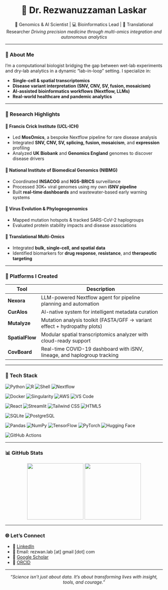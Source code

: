 
<h1 align="center">👋 Dr. Rezwanuzzaman Laskar</h1>

<p align="center">
  🧬 Genomics & AI Scientist | 💻 Bioinformatics Lead | 🔬 Translational Researcher  
  <em>Driving precision medicine through multi-omics integration and autonomous analytics</em>
</p>

---

### 🧠 About Me

I’m a computational biologist bridging the gap between wet-lab experiments and dry-lab analytics in a dynamic “lab-in-loop” setting. I specialize in:

- **Single-cell & spatial transcriptomics**
- **Disease variant interpretation (SNV, CNV, SV, fusion, mosaicism)**
- **AI-assisted bioinformatics workflows (Nextflow, LLMs)**
- **Real-world healthcare and pandemic analytics**

---

### 🔬 Research Highlights

#### 🧬 Francis Crick Institute (UCL-ICH)
- Led **MosOmics**, a bespoke Nextflow pipeline for rare disease analysis
- Integrated **SNV, CNV, SV, splicing, fusion, mosaicism**, and **expression** profiling
- Analyzed **UK Biobank** and **Genomics England** genomes to discover disease drivers

#### 🧫 National Institute of Biomedical Genomics (NIBMG)
- Coordinated **INSACOG** and **NGS-BRICS** surveillance
- Processed 30K+ viral genomes using my own **iSNV pipeline**
- Built **real-time dashboards** and wastewater-based early warning systems

#### 🦠 Virus Evolution & Phylogeogenomics
- Mapped mutation hotspots & tracked SARS-CoV-2 haplogroups
- Evaluated protein stability impacts and disease associations

#### 🔁 Translational Multi-Omics
- Integrated **bulk, single-cell, and spatial data**
- Identified biomarkers for **drug response**, **resistance**, and **therapeutic targeting**

---

### 🧰 Platforms I Created

| Tool          | Description                                                                 |
|---------------|-----------------------------------------------------------------------------|
| **Nexora**    | LLM-powered Nextflow agent for pipeline planning and automation             |
| **CurAIos**   | AI-native system for intelligent metadata curation                          |
| **Mutalyze**  | Mutation analysis toolkit (FASTA/GFF → variant effect + hydropathy plots)   |
| **SpatialFlow** | Modular spatial transcriptomics analyzer with cloud-ready support         |
| **CovBoard**  | Real-time COVID-19 dashboard with iSNV, lineage, and haplogroup tracking    |

---

### 🧠 Tech Stack

![Python](https://img.shields.io/badge/-Python-3776AB?logo=python&logoColor=white)
![R](https://img.shields.io/badge/-R-276DC3?logo=r&logoColor=white)
![Shell](https://img.shields.io/badge/-Shell-000000?logo=gnu-bash&logoColor=white)
![Nextflow](https://img.shields.io/badge/-Nextflow-4E4E4E?logo=nextflow&logoColor=white)

![Docker](https://img.shields.io/badge/-Docker-2496ED?logo=docker&logoColor=white)
![Singularity](https://img.shields.io/badge/-Singularity-1C1C1C)
![AWS](https://img.shields.io/badge/-AWS-232F3E?logo=amazon-aws&logoColor=white)
![VS Code](https://img.shields.io/badge/-VS%20Code-007ACC?logo=visual-studio-code&logoColor=white)

![React](https://img.shields.io/badge/-React-61DAFB?logo=react&logoColor=black)
![Streamlit](https://img.shields.io/badge/-Streamlit-FF4B4B?logo=streamlit&logoColor=white)
![Tailwind CSS](https://img.shields.io/badge/-Tailwind_CSS-38B2AC?logo=tailwind-css&logoColor=white)
![HTML5](https://img.shields.io/badge/-HTML5-E34F26?logo=html5&logoColor=white)

![SQLite](https://img.shields.io/badge/-SQLite-003B57?logo=sqlite&logoColor=white)
![PostgreSQL](https://img.shields.io/badge/-PostgreSQL-336791?logo=postgresql&logoColor=white)

![Pandas](https://img.shields.io/badge/-Pandas-150458?logo=pandas&logoColor=white)
![NumPy](https://img.shields.io/badge/-NumPy-013243?logo=numpy&logoColor=white)
![TensorFlow](https://img.shields.io/badge/-TensorFlow-FF6F00?logo=tensorflow&logoColor=white)
![PyTorch](https://img.shields.io/badge/-PyTorch-EE4C2C?logo=pytorch&logoColor=white)
![Hugging Face](https://img.shields.io/badge/-HuggingFace-FFD21F?logo=huggingface&logoColor=black)

![GitHub Actions](https://img.shields.io/badge/-GitHub_Actions-2088FF?logo=github-actions&logoColor=white)


---

### 📊 GitHub Stats

<p align="center">
  <img src="https://github-readme-stats.vercel.app/api?username=rezwan-lab&show_icons=true&theme=default&count_private=true" height="180"/>
  <img src="https://github-readme-stats.vercel.app/api/top-langs/?username=rezwan-lab&layout=compact&langs_count=8&theme=default" height="180"/>
</p>

---

### 🌐 Let’s Connect

- 🔗 [LinkedIn](https://www.linkedin.com/in/rezwan-lab)
- 📧 Email: rezwan.lab [at] gmail [dot] com
- 📜 [Google Scholar](https://scholar.google.com)
- 🧬 [ORCID](https://orcid.org)

---

<p align="center">
  <em>“Science isn’t just about data. It’s about transforming lives with insight, tools, and courage.”</em>
</p>

